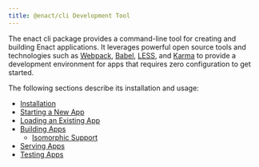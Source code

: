 ```yaml
---
title: @enact/cli Development Tool
---
```


The enact cli package provides a command-line tool for creating and building Enact applications. It leverages powerful open source tools and technologies such as [Webpack](https://webpack.js.org), [Babel](https://babeljs.io), [LESS](http://lesscss.org), and [Karma](https://karma-runner.github.io) to provide a development environment for apps that requires zero configuration to get started.

The following sections describe its installation and usage:

* [Installation](./installation.md)
* [Starting a New App](./starting-a-new-app.md)
* [Loading an Existing App](./loading-existing-app.md)
* [Building Apps](./building-apps.md)
  * [Isomorphic Support](./isomorphic-support.md)
* [Serving Apps](./serving-apps.md)
* [Testing Apps](./test-apps.md)
